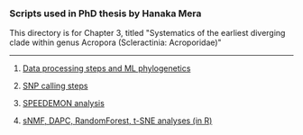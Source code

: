 ### Scripts used in PhD thesis by Hanaka Mera

This directory is for Chapter 3, titled "Systematics of the earliest diverging clade within genus Acropora (Scleractinia: Acroporidae)"

---

1. [Data processing steps and ML phylogenetics](1_DataProcessing_MLphylogenetics.sh)

2. [SNP calling steps](2_SNPcalling.sh)

3. [SPEEDEMON analysis](3_speedemon.sh)

4. [sNMF, DAPC, RandomForest, t-SNE analyses (in R)](4_sNMF_DAPC_RF_tSNE.R)
